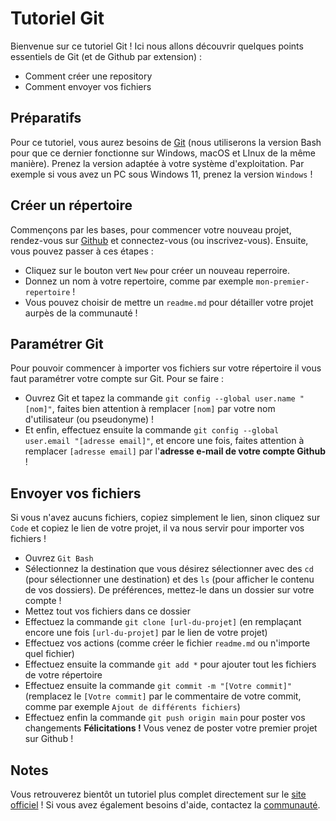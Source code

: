# Tutoriel Git
Bienvenue sur ce tutoriel Git ! Ici nous allons découvrir quelques points essentiels de Git (et de Github par extension) :
- Comment créer une repository
- Comment envoyer vos fichiers
## Préparatifs
Pour ce tutoriel, vous aurez besoins de [Git](https://git-scm.com/) (nous utiliserons la version Bash pour que ce dernier fonctionne sur Windows, macOS et LInux de la même manière). Prenez la version adaptée à votre système d'exploitation. Par exemple si vous avez un PC sous Windows 11, prenez la version `Windows` !
## Créer un répertoire
Commençons par les bases, pour commencer votre nouveau projet, rendez-vous sur [Github](https://github.com/) et connectez-vous (ou inscrivez-vous). Ensuite, vous pouvez passer à ces étapes :
- Cliquez sur le bouton vert `New` pour créer un nouveau reperroire.
- Donnez un nom à votre repertoire, comme par exemple `mon-premier-repertoire` !
- Vous pouvez choisir de mettre un `readme.md` pour détailler votre projet aurpès de la communauté !
## Paramétrer Git
Pour pouvoir commencer à importer vos fichiers sur votre répertoire il vous faut paramétrer votre compte sur Git. Pour se faire :
- Ouvrez Git et tapez la commande `git config --global user.name "[nom]"`, faites bien attention à remplacer `[nom]` par votre nom d'utilisateur (ou pseudonyme) !
- Et enfin, effectuez ensuite la commande `git config --global user.email "[adresse email]"`, et encore une fois, faites attention à remplacer `[adresse email]` par l'**adresse e-mail de votre compte Github** !
## Envoyer vos fichiers
Si vous n'avez aucuns fichiers, copiez simplement le lien, sinon cliquez sur `Code` et copiez le lien de votre projet, il va nous servir pour importer vos fichiers !
- Ouvrez `Git Bash`
- Sélectionnez la destination que vous désirez sélectionner avec des `cd` (pour sélectionner une destination) et des `ls` (pour afficher le contenu de vos dossiers). De préférences, mettez-le dans un dossier sur votre compte !
- Mettez tout vos fichiers dans ce dossier
- Effectuez la commande `git clone [url-du-projet]` (en remplaçant encore une fois `[url-du-projet]` par le lien de votre projet)
- Effectuez vos actions (comme créer le fichier `readme.md` ou n'importe quel fichier)
- Effectuez ensuite la commande `git add *` pour ajouter tout les fichiers de votre répertoire
- Effectuez ensuite la commande `git commit -m "[Votre commit]"` (remplacez le `[Votre commit]` par le commentaire de votre commit, comme par exemple `Ajout de différents fichiers`)
- Effectuez enfin la commande `git push origin main` pour poster vos changements
**Félicitations !** Vous venez de poster votre premier projet sur Github !
## Notes 
Vous retrouverez bientôt un tutoriel plus complet directement sur le [site officiel](https://enioaiello.github.io/Tutoriel-Git) ! Si vous avez également besoins d'aide, contactez la [communauté](https://discord.gg/Uv6DHVsW).
